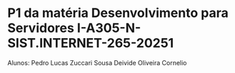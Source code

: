 # P1 da matéria Desenvolvimento para Servidores I-A305-N-SIST.INTERNET-265-20251
Alunos: Pedro Lucas Zuccari Sousa
        Deivide Oliveira Cornelio
